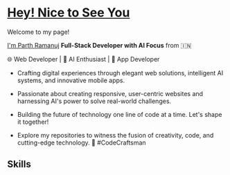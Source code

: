 # [**Hey! Nice to See You**](https://github.com/parthramanuj64)
 Welcome to my page! 

[I'm Parth Ramanuj](https://github.com/parthramanuj64)
**Full-Stack Developer with AI Focus** from 🇮🇳


🌐 Web Developer | 🤖 AI Enthusiast | 📱 App Developer

* Crafting digital experiences through elegant web solutions, intelligent AI systems, and innovative mobile apps.

* Passionate about creating responsive, user-centric websites and harnessing AI's power to solve real-world challenges.

* Building the future of technology one line of code at a time. Let's shape it together!

* Explore my repositories to witness the fusion of creativity, code, and cutting-edge technology. 🚀 #CodeCraftsman

## **Skills**
